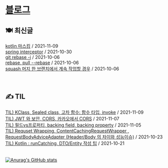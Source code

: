 
# [블로그](https://alkhwa-113.tistory.com/)
##  🍽 최신글
[kotlin 마스킹](https://alkhwa-113.tistory.com/entry/kotlin-%EB%A7%88%EC%8A%A4%ED%82%B9) / 2021-11-09</br>[spring interceptor](https://alkhwa-113.tistory.com/entry/spring-interceptor) / 2021-10-30</br>[git rebase -i](https://alkhwa-113.tistory.com/entry/git-rebase-i) / 2021-10-06</br>[rebase, pull --rebase](https://alkhwa-113.tistory.com/entry/rebase-pull-rebase) / 2021-10-06</br>[squash 머지 한 브랜치에서 계속 작업할 경우](https://alkhwa-113.tistory.com/entry/squash-%EB%A8%B8%EC%A7%80-%ED%95%9C-%EB%B8%8C%EB%9E%9C%EC%B9%98%EC%97%90%EC%84%9C-%EA%B3%84%EC%86%8D-%EC%9E%91%EC%97%85%ED%95%A0-%EA%B2%BD%EC%9A%B0) / 2021-10-06</br>
<br>
<br>
##  ✍️ TIL
[TIL) KClass, Sealed class, 고차 함수: 함수 타입, invoke](https://alkhwa-113.tistory.com/entry/TIL-KClass-Sealed-class-%EA%B3%A0%EC%B0%A8-%ED%95%A8%EC%88%98-%ED%95%A8%EC%88%98-%ED%83%80%EC%9E%85-invoke) / 2021-11-09</br>[TIL) JWT 와 보안, CORS, 카카오에서 CORS](https://alkhwa-113.tistory.com/entry/TIL-JWT-%EC%99%80-%EB%B3%B4%EC%95%88-CORS) / 2021-11-07</br>[TIL) 필드vs프로퍼티, backing field, backing property](https://alkhwa-113.tistory.com/entry/TIL-%ED%95%84%EB%93%9Cvs%ED%94%84%EB%A1%9C%ED%8D%BC%ED%8B%B0-backing-field-backing-property) / 2021-11-05</br>[TIL) Requset Wrapping, ContentCachingRequestWrapper , RequestBodyAdviceAdapter (Header/Body 의 차이와 성능이슈)](https://alkhwa-113.tistory.com/entry/TIL-Requset-Wrapping-ContentCachingRequestWrapper-RequestBodyAdviceAdapter-HeaderBody-%EC%9D%98-%EC%B0%A8%EC%9D%B4%EC%99%80-%EC%84%B1%EB%8A%A5%EC%9D%B4%EC%8A%88) / 2021-10-23</br>[TIL) Kotlin : runCatching, DTO/Entity 작성 팁](https://alkhwa-113.tistory.com/entry/TIL-Kotlin-runCatching-DTOEntity-%EC%9E%91%EC%84%B1-%ED%8C%81) / 2021-10-21</br>
<br>
<br>
[![Anurag's GitHub stats](https://github-readme-stats.vercel.app/api?username=cmg1411&theme=synthwave&show_icons=true&count_private=true)](https://github.com/anuraghazra/github-readme-stats)
